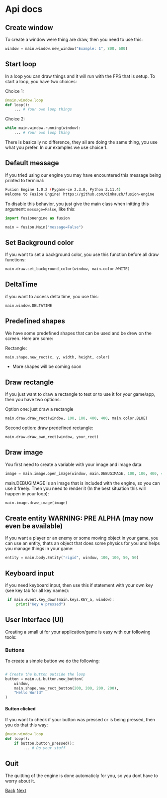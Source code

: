 # Api docs

## Create window

To create a window were thing are draw, then you need to use this:

```python
window = main.window.new_window("Example: 1", 800, 600)
```

## Start loop

In a loop you can draw things and it will run with the FPS that is setup. To start a loop, you have two choices:

Choice 1:

```python
@main.window.loop
def loop():
    ... # Your own loop things
```

Choice 2:

```python
while main.window.running(window):
    ... # Your own loop thing

```

There is basically no difference, they all are doing the same thing, you use what you prefer. In our examples we use choice 1.

## Default message
If you tried using our engine you may have encountered this message being printed to terminal:

```bash
Fusion Engine 1.0.2 (Pygame-ce 2.3.0, Python 3.11.4)
Welcome to Fusion Engine! https://github.com/dimkauzh/fusion-engine
```

To disable this behavior, you just give the main class when initting this argument: ``` message=False ```, like this:
```python
import fusionengine as fusion

main = fusion.Main("message=False")
```

## Set Background color

If you want to set a background color, you use this function before all draw functions:

```python
main.draw.set_background_color(window, main.color.WHITE)
```

## DeltaTime

if you want to access delta time, you use this:

```python
main.window.DELTATIME
```

## Predefined shapes

We have some predefined shapes that can be used and be drew on the screen. Here are some:

Rectangle:

```python
main.shape.new_rect(x, y, width, height, color)
```

- More shapes will be coming soon

## Draw rectangle

If you just want to draw a rectangle to test or to use it for your game/app, then you have two options:

Option one: just draw a rectangle

```python
main.draw.draw_rect(window, 100, 100, 400, 400, main.color.BLUE)
```

Second option: draw predefined rectangle:

```python
main.draw.draw_own_rect(window, your_rect)
```

## Draw image

You first need to create a variable with your image and image data:

```python
image = main.image.open_image(window, main.DEBUGIMAGE, 100, 100, 400, 400)
```

main.DEBUGIMAGE is an image that is included with the engine, so you can use it freely.
Then you need to render it (In the best situation this will happen in your loop):

```python
main.image.draw_image(image)
```

## Create entity WARNING: PRE ALPHA (may now even be available)

If you want a player or an enemy or some moving object in your game, you can use an entity, thats an object that does some physics for you
and helps you manage things in your game:

```python
entity = main.body.Entity("rigid", window, 100, 100, 50, 50)
```

## Keyboard input

if you need keyboard input, then use this if statement with your own key (see key tab for all key names):

```python
 if main.event.key_down(main.keys.KEY_a, window):
     print("Key A pressed")
```

## User Interface (UI)

Creating a small ui for your application/game is easy with our following tools:

### Buttons

To create a simple button we do the following:

```python

# Create the button outside the loop
button = main.ui.button.new_button(
    window,
    main.shape.new_rect_button(200, 200, 200, 200),
    "Hello World"
)

```

#### Button clicked

If you want to check if your button was pressed or is being pressed, then you do that this way:

```python
@main.window.loop
def loop():
    if button.button_pressed():
        ... # Do your stuff
```

## Quit

The quitting of the engine is done automaticly for you, so you dont have to worry about it.

[Back](wiki.md)
[Next](color_api.md)
